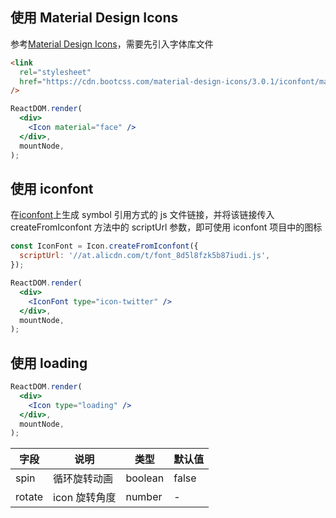 ## 使用 Material Design Icons

参考[Material Design Icons](https://material.io/tools/icons/?style=baseline)，需要先引入字体库文件

```html
<link
  rel="stylesheet"
  href="https://cdn.bootcss.com/material-design-icons/3.0.1/iconfont/material-icons.css"
/>
```

```jsx
ReactDOM.render(
  <div>
    <Icon material="face" />
  </div>,
  mountNode,
);
```

## 使用 iconfont

在[iconfont](www.iconfont.cn)上生成 symbol 引用方式的 js 文件链接，并将该链接传入 createFromIconfont 方法中的 scriptUrl 参数，即可使用 iconfont 项目中的图标

```jsx
const IconFont = Icon.createFromIconfont({
  scriptUrl: '//at.alicdn.com/t/font_8d5l8fzk5b87iudi.js',
});

ReactDOM.render(
  <div>
    <IconFont type="icon-twitter" />
  </div>,
  mountNode,
);
```

## 使用 loading

```jsx
ReactDOM.render(
  <div>
    <Icon type="loading" />
  </div>,
  mountNode,
);
```

| 字段   | 说明          | 类型    | 默认值 |
| ------ | ------------- | ------- | ------ |
| spin   | 循环旋转动画  | boolean | false  |
| rotate | icon 旋转角度 | number  | -      |
